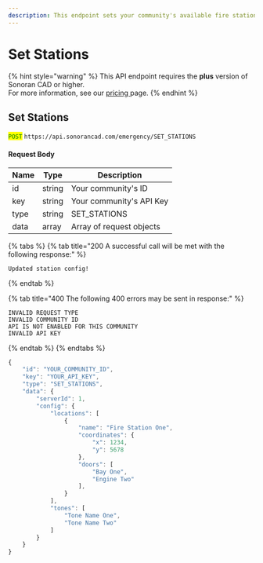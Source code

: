```yaml
---
description: This endpoint sets your community's available fire stations.
---
```


# Set Stations

{% hint style="warning" %}
This API endpoint requires the **plus** version of Sonoran CAD or higher.\
For more information, see our [pricing ](../../../../../pricing/faq/)page.
{% endhint %}

## Set Stations

<mark style="color:green;">`POST`</mark> `https://api.sonorancad.com/emergency/SET_STATIONS`

#### Request Body

| Name | Type   | Description              |
| ---- | ------ | ------------------------ |
| id   | string | Your community's ID      |
| key  | string | Your community's API Key |
| type | string | SET\_STATIONS            |
| data | array  | Array of request objects |

{% tabs %}
{% tab title="200 A successful call will be met with the following response:" %}
```
Updated station config!
```
{% endtab %}

{% tab title="400 The following 400 errors may be sent in response:" %}
```http
INVALID REQUEST TYPE
INVALID COMMUNITY ID
API IS NOT ENABLED FOR THIS COMMUNITY
INVALID API KEY
```
{% endtab %}
{% endtabs %}

```javascript
{
    "id": "YOUR_COMMUNITY_ID",
    "key": "YOUR_API_KEY",
    "type": "SET_STATIONS",
    "data": {
        "serverId": 1,
        "config": {
            "locations": [
                {
                    "name": "Fire Station One",
                    "coordinates": {
                        "x": 1234,
                        "y": 5678
                    },
                    "doors": [
                        "Bay One",
                        "Engine Two"
                    ],
                }
            ],
            "tones": [
                "Tone Name One",
                "Tone Name Two"
            ]
        }
    }
}
```
